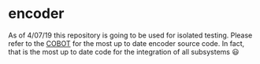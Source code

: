 # encoder
As of 4/07/19 this repository is going to be used for isolated testing. Please refer to the [COBOT](https://github.com/cJadeLy/cobot/tree/master/pidControluse) for the most up to date encoder source code. In fact, that is the most up to date code for the integration of all subsystems :smiley:
